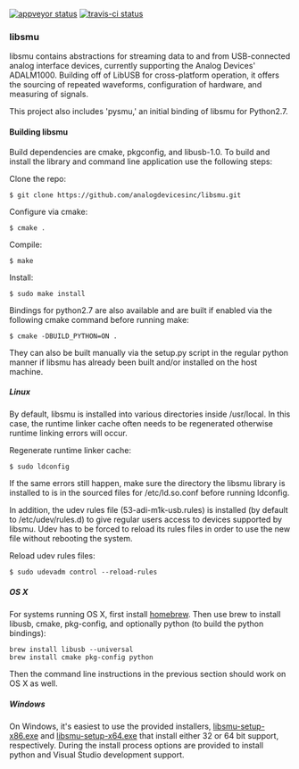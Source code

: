 [![appveyor status](https://ci.appveyor.com/api/projects/status/p30uj8rqulrxsqvs/branch/master?svg=true)](https://ci.appveyor.com/project/analogdevicesinc/libsmu/branch/master)
[![travis-ci status](https://travis-ci.org/analogdevicesinc/libsmu.svg?branch=master)](https://travis-ci.org/analogdevicesinc/libsmu)

### libsmu

libsmu contains abstractions for streaming data to and from USB-connected
analog interface devices, currently supporting the Analog Devices' ADALM1000.
Building off of LibUSB for cross-platform operation, it offers the sourcing of
repeated waveforms, configuration of hardware, and measuring of signals.

This project also includes 'pysmu,' an initial binding of libsmu for Python2.7.

#### Building libsmu

Build dependencies are cmake, pkgconfig, and libusb-1.0. To build and install
the library and command line application use the following steps:

Clone the repo:
```
$ git clone https://github.com/analogdevicesinc/libsmu.git
```

Configure via cmake:
```
$ cmake .
```

Compile:
```
$ make
```

Install:
```
$ sudo make install
```

Bindings for python2.7 are also available and are built if enabled via the
following cmake command before running make:

```
$ cmake -DBUILD_PYTHON=ON .
```

They can also be built manually via the setup.py script in the regular python
manner if libsmu has already been built and/or installed on the host machine.

##### Linux

By default, libsmu is installed into various directories inside /usr/local. In
this case, the runtime linker cache often needs to be regenerated otherwise
runtime linking errors will occur.

Regenerate runtime linker cache:
```
$ sudo ldconfig
```

If the same errors still happen, make sure the directory the libsmu library is
installed to is in the sourced files for /etc/ld.so.conf before running
ldconfig.

In addition, the udev rules file (53-adi-m1k-usb.rules) is installed (by
default to /etc/udev/rules.d) to give regular users access to devices supported
by libsmu. Udev has to be forced to reload its rules files in order to use the
new file without rebooting the system.

Reload udev rules files:
```
$ sudo udevadm control --reload-rules
```

##### OS X

For systems running OS X, first install [homebrew](http://brew.sh). Then use
brew to install libusb, cmake, pkg-config, and optionally python (to build the
python bindings):

```
brew install libusb --universal
brew install cmake pkg-config python
```

Then the command line instructions in the previous section should work on OS X
as well.

##### Windows

On Windows, it's easiest to use the provided installers,
[libsmu-setup-x86.exe](https://ci.appveyor.com/api/projects/analogdevicesinc/libsmu/artifacts/libsmu-setup-x86.exe?branch=master&job=Configuration%3A%20Release) and
[libsmu-setup-x64.exe](https://ci.appveyor.com/api/projects/analogdevicesinc/libsmu/artifacts/libsmu-setup-x64.exe?branch=master&job=Configuration%3A%20Release)
that install either 32 or 64 bit support, respectively. During the
install process options are provided to install python and Visual Studio
development support.
